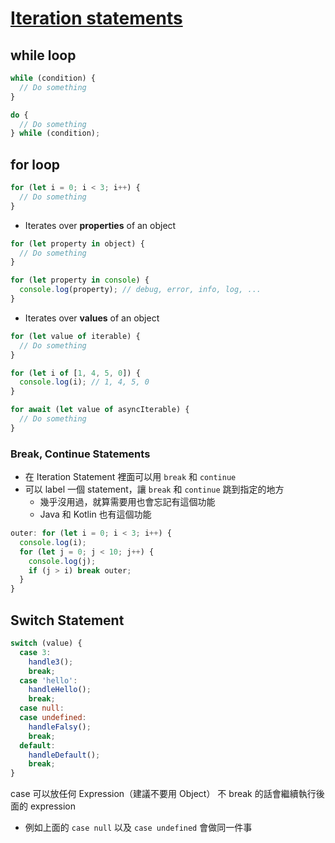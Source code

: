 # [Iteration statements](https://www.ecma-international.org/ecma-262/10.0/index.html#sec-iteration-statements)

## while loop

```javascript
while (condition) {
  // Do something
}
```

```javascript
do {
  // Do something
} while (condition);
```

## for loop

```javascript
for (let i = 0; i < 3; i++) {
  // Do something
}
```

- Iterates over **properties** of an object

```javascript
for (let property in object) {
  // Do something
}
```

```javascript
for (let property in console) {
  console.log(property); // debug, error, info, log, ...
}
```

- Iterates over **values** of an object

```javascript
for (let value of iterable) {
  // Do something
}
```

```javascript
for (let i of [1, 4, 5, 0]) {
  console.log(i); // 1, 4, 5, 0
}
```

```javascript
for await (let value of asyncIterable) {
  // Do something
}
```

### Break, Continue Statements

- 在 Iteration Statement 裡面可以用 `break` 和 `continue`
- 可以 label 一個 statement，讓 `break` 和 `continue` 跳到指定的地方
  - 幾乎沒用過，就算需要用也會忘記有這個功能
  - Java 和 Kotlin 也有這個功能

```javascript
outer: for (let i = 0; i < 3; i++) {
  console.log(i);
  for (let j = 0; j < 10; j++) {
    console.log(j);
    if (j > i) break outer;
  }
}
```

## Switch Statement

```javascript
switch (value) {
  case 3:
    handle3();
    break;
  case 'hello':
    handleHello();
    break;
  case null:
  case undefined:
    handleFalsy();
    break;
  default:
    handleDefault();
    break;
}
```

case 可以放任何 Expression（建議不要用 Object）
不 break 的話會繼續執行後面的 expression

- 例如上面的 `case null` 以及 `case undefined` 會做同一件事
